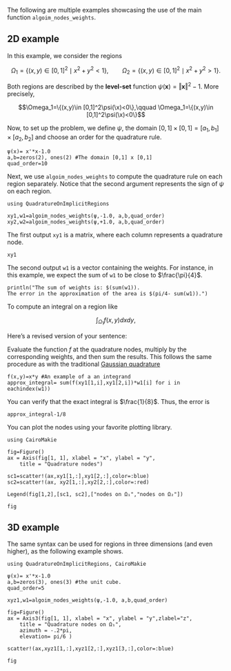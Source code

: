 
$\newcommand{\x}{\mathbf{x}}$ 


The following are multiple examples showcasing the use of the main function `algoim_nodes_weights`. 



## 2D example

In this example, we consider the regions

$$\Omega_1=\{(x,y)\in [0,1]^2\mid  x^2+y^2<1\},\qquad 
\Omega_2=\{ (x,y)\in [0,1]^2\mid  x^2+y^2>1\}.$$

Both regions are described by the __level-set__ function $\psi(\mathbf{x})=\Vert \mathbf{x}\Vert^2-1$. More precisely, 

$$\Omega_1=\{(x,y)\in [0,1]^2\psi(\x)<0\},\qquad \Omega_1=\{(x,y)\in [0,1]^2\psi(\x)<0\}$$

Now, to set up the problem, we define $\psi$, the domain $[0,1]\times [0,1]=[a_1,b_1]\times [a_2,b_2]$ and choose an order for the quadrature rule. 

```@example simple
ψ(x)= x'*x-1.0 
a,b=zeros(2), ones(2) #The domain [0,1] x [0,1]
quad_order=10
```

Next, we use `algoim_nodes_weights` to compute the quadrature rule on each region separately. Notice that the second argument represents the sign of $\psi$ on each region. 

```@example simple
using QuadratureOnImplicitRegions

xy1,w1=algoim_nodes_weights(ψ,-1.0, a,b,quad_order)
xy2,w2=algoim_nodes_weights(ψ,+1.0, a,b,quad_order)

```
The first output `xy1` is a matrix, where each column represents a quadrature node. 


```@example simple
xy1
```

The second output `w1` is a vector containing the weights. For instance, in this example, we expect the sum of `w1` to be close to $\frac{\pi}{4}$. 

```@example simple
println("The sum of weights is: $(sum(w1)).
The error in the approximation of the area is $(pi/4- sum(w1)).")
```
To compute an integral on a region like 

$$\int_{\Omega_1} f(x,y) dxdy,$$ 

Here’s a revised version of your sentence:

Evaluate the function $f$ at the quadrature nodes, multiply by the corresponding weights, and then sum the results. This follows the same procedure as with the traditional [Gaussian quadrature](https://en.wikipedia.org/wiki/Gaussian_quadrature)

```@example simple
f(x,y)=x*y #An example of a an integrand 
approx_integral= sum(f(xy1[1,i],xy1[2,i])*w1[i] for i in eachindex(w1))
```
You can verify that the exact integral is $\frac{1}{8}$. Thus, the error is 

```@example simple
approx_integral-1/8
```


You can plot the nodes using your favorite plotting library. 

```@example simple
using CairoMakie

fig=Figure()
ax = Axis(fig[1, 1], xlabel = "x", ylabel = "y",
    title = "Quadrature nodes")

sc1=scatter!(ax,xy1[1,:],xy1[2,:],color=:blue)
sc2=scatter!(ax, xy2[1,:],xy2[2,:],color=:red)

Legend(fig[1,2],[sc1, sc2],["nodes on Ω₁","nodes on Ω₂"])

fig
```

## 3D example

The same syntax can be used for regions in three dimensions (and even higher), as the following example shows. 


```@example 3d_sphere
using QuadratureOnImplicitRegions, CairoMakie

ψ(x)= x'*x-1.0 
a,b=zeros(3), ones(3) #the unit cube. 
quad_order=5 

xyz1,w1=algoim_nodes_weights(ψ,-1.0, a,b,quad_order)

fig=Figure()
ax = Axis3(fig[1, 1], xlabel = "x", ylabel = "y",zlabel="z",
    title = "Quadrature nodes on Ω₁",
    azimuth = -.2*pi,
    elevation= pi/6 )

scatter!(ax,xyz1[1,:],xyz1[2,:],xyz1[3,:],color=:blue)

fig
```
